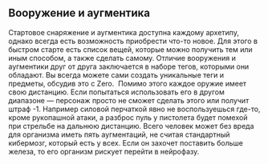 ## Вооружение и аугментика
Стартовое снаряжение и аугментика доступна каждому архетипу, однако всегда есть возможность приобрести что-то новое. Для этого в быстром старте есть список вещей, которые можно получить тем или иным способом, а также сделать самому.
Отличие вооружения и аугментики друг от друга заключается в наборе тегов, которыми они обладают. Вы всегда можете сами создать уникальные теги и предметы, обсудив это с Zero. 
Помимо этого каждое оружие имеет свою дистанцию. Если попытаться использовать его в другом диапазоне — персонаж просто не сможет сделать этого или получит штраф -1. Например силовой перчаткой явно не воспользуешься где-то, кроме рукопашной атаки, а разброс пуль у пистолета будет помехой при стрельбе на дальнюю дистанцию.
Всего человек может без вреда для организма иметь пять аугментаций, не считая стандартный кибермозг, который есть у всех. Если он захочет поставить больше железа, то его организм рискует перейти в нейрофазу.